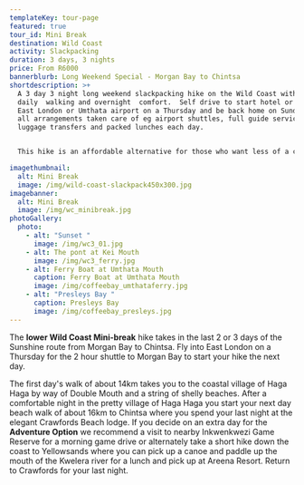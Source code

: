 ```yaml
---
templateKey: tour-page
featured: true
tour_id: Mini Break
destination: Wild Coast
activity: Slackpacking
duration: 3 days, 3 nights
price: From R6000
bannerblurb: Long Weekend Special - Morgan Bay to Chintsa
shortdescription: >+
  A 3 day 3 night long weekend slackpacking hike on the Wild Coast with pleasant
  daily  walking and overnight  comfort.  Self drive to start hotel or fly into
  East London or Umthata airport on a Thursday and be back home on Sunday with
  all arrangements taken care of eg airport shuttles, full guide service,
  luggage transfers and packed lunches each day.  


  This hike is an affordable alternative for those who want less of a challenge and more of an opportunity to get away to nature, to destress,  and soak in the wonderful wild coast scenery. We can build in extra rest days or additional activities if requested (eg local history and nature tours, river cruises or paddling, bush camps with game drives etc)

imagethumbnail:
  alt: Mini Break
  image: /img/wild-coast-slackpack450x300.jpg
imagebanner:
  alt: Mini Break
  image: /img/wc_minibreak.jpg
photoGallery:
  photo:
    - alt: "Sunset "
      image: /img/wc3_01.jpg
    - alt: The pont at Kei Mouth
      image: /img/wc3_ferry.jpg
    - alt: Ferry Boat at Umthata Mouth
      caption: Ferry Boat at Umthata Mouth
      image: /img/coffeebay_umthataferry.jpg
    - alt: "Presleys Bay "
      caption: Presleys Bay
      image: /img/coffeebay_presleys.jpg
---
```

The **lower Wild Coast Mini-break** hike takes in the last 2 or 3 days of the Sunshine route from Morgan Bay to Chintsa.   Fly into East London on a Thursday for the 2 hour shuttle to Morgan Bay to start your hike the next day.  

The first day's walk of about 14km takes you to the coastal village of Haga Haga by way of Double Mouth and a string of shelly beaches.  After a comfortable night in the pretty village of Haga Haga you start your next day beach walk of about 16km to Chintsa where you spend your last night at the elegant Crawfords Beach lodge. If you decide on an extra day for the **Adventure Option** we recommend a visit to nearby Inkwenkwezi Game Reserve for a morning game drive or alternately take a short hike down the coast to Yellowsands  where you can pick up a canoe and paddle up the mouth of the Kwelera river for a lunch and pick up at Areena Resort. Return to Crawfords for your last night.